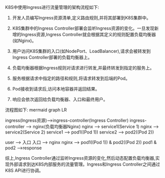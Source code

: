 K8S中使用Ingress进行流量管理的架构流程如下:

1. 开发人员编写Ingress资源清单,定义路由规则,并将其部署到K8S集群中。

2. K8S集群中的Ingress Controller部署会监听Ingress资源的变化。一旦发现新增的Ingress资源,Ingress Controller就会根据其定义的规则配置负载均衡器(如Nginx)。

3. 用户访问K8S集群的入口(如NodePort、LoadBalancer),请求会被转发到Ingress Controller部署的负载均衡器上。

4. 负载均衡器根据Ingress规则对请求进行转发,并最终转发到指定的服务上。

5. 服务根据请求中指定的路径和规则,将请求转发到后端的Pod。

6. Pod接收到请求后,访问本地容器并返回结果。

7. 响应会依次返回给负载均衡器、入口和最终用户。

流程图如下:
mermaid 
graph LR

ingress(Ingress资源)-->ingress-controller(Ingress Controller)
ingress-controller --> nginx(负载均衡器Nginx)
nginx --> service1(Service 1)
nginx --> service2(Service 2)
service1 --> pod1((Pod 1))
service2 --> pod2((Pod 2))

user --> 入口
入口 --> nginx
nginx --> pod1((Pod 1)) & pod2((Pod 2))
pod1 & pod2 -->response 



综上,Ingress Controller通过监听Ingress资源的变化,然后动态配置负载均衡器,实现外部请求到达K8S内部服务的流量管理。Ingress和Ingress Controller之间通过K8S API进行协调。